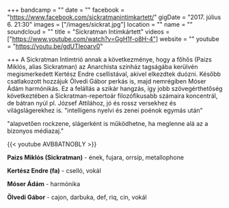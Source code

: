 +++
bandcamp = ""
date = ""
facebook = "https://www.facebook.com/sickratmanintimkartett/"
gigDate = "2017. július 6. 21:30"
images = ["/images/sickrat.jpg"]
location = ""
name = ""
soundcloud = ""
title = "Sickratman Intimkártett"
videos = ["https://www.youtube.com/watch?v=GgH1f-o8H-4"]
website = ""
youtube = "https://youtu.be/gdUTIeoarv0"

+++
A Sickratman Intimtrió annak a következménye, hogy a főhős (Paizs Miklós, alias Sickratman) az Anarchista színház tagságába kerülvén megismerkedett Kertész Endre csellistával, akivel elkezdtek duózni. Később csatlakozott hozzájuk Ölvedi Gábor perkás is, majd nemrégiben Móser Ádám harmónikás.
Ez a felállás a szikár hangzás, így jobb szövegérthetőség következtében a Sickratman-repertoár filozófikusabb számaira koncentrál, de bátran nyúl pl. József Attilához, jó és rossz versekhez és világslágerekhez is.
"intelligens nyelvi és zenei poénok egymás után"

"alapvetően rockzene, slágerként is működhetne, ha meglenne alá az a bizonyos médiazaj."

{{< youtube AVB8ATNOBLY >}}

**Paizs Miklós (Sickratman)** - ének, fujara, orrsíp, metallophone

**Kertész Endre (fa)** - cselló, vokál

**Móser Ádám** - harmónika

**Ölvedi Gábor** - cajon, darbuka, def, riq, cin, vokál